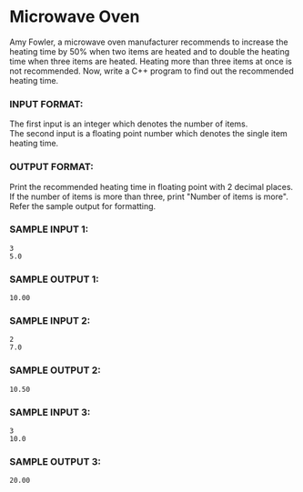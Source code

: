 # Microwave Oven

Amy Fowler, a microwave oven manufacturer recommends to increase
the heating time by 50% when two items are heated and to double
the heating time when three items are heated. Heating more than
three items at once is not recommended. Now, write a C++ program
to find out the recommended heating time.

### INPUT FORMAT:

The first input is an integer which denotes the number of items. <br>
The second input is a floating point number which denotes the single item heating time.

### OUTPUT FORMAT:

Print the recommended heating time in floating point with 2 decimal places. <br>
If the number of items is more than three, print "Number of items is more". <br>
Refer the sample output for formatting.

### SAMPLE INPUT 1:

```
3
5.0
```

### SAMPLE OUTPUT 1:

```
10.00
```

### SAMPLE INPUT 2:

```
2
7.0
```

### SAMPLE OUTPUT 2:

```
10.50
```

### SAMPLE INPUT 3:

```
3
10.0
```

### SAMPLE OUTPUT 3:

```
20.00
```
